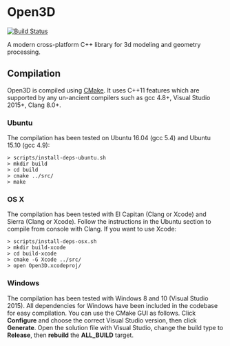 # Open3D

[![Build Status](https://travis-ci.com/IntelVCL/Open3D.svg?token=J6RafDafqG2bAk9tQXMU&branch=master)](https://travis-ci.com/IntelVCL/Open3D)

A modern cross-platform C++ library for 3d modeling and geometry processing.

## Compilation

Open3D is compiled using [CMake](https://cmake.org/). It uses C++11 features which are supported by any un-ancient compilers such as gcc 4.8+, Visual Studio 2015+, Clang 8.0+.

### Ubuntu

The compilation has been tested on Ubuntu 16.04 (gcc 5.4) and Ubuntu 15.10 (gcc 4.9):

```
> scripts/install-deps-ubuntu.sh
> mkdir build
> cd build
> cmake ../src/
> make
```

### OS X

The compilation has been tested with El Capitan (Clang or Xcode) and Sierra (Clang or Xcode). Follow the instructions in the Ubuntu section to compile from console with Clang. If you want to use Xcode:
```
> scripts/install-deps-osx.sh
> mkdir build-xcode
> cd build-xcode
> cmake -G Xcode ../src/
> open Open3D.xcodeproj/
```

### Windows

The compilation has been tested with Windows 8 and 10 (Visual Studio 2015). All dependencies for Windows have been included in the codebase for easy compilation. You can use the CMake GUI as follows. Click **Configure** and choose the correct Visual Studio version, then click **Generate**. Open the solution file with Visual Studio, change the build type to **Release**, then **rebuild** the **ALL_BUILD** target.
